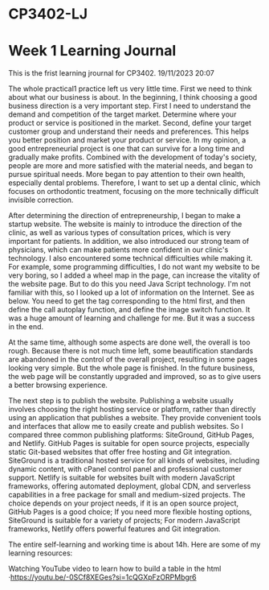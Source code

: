 # CP3402-LJ
# Week 1 Learning Journal
This is the frist learning jrournal for CP3402. 19/11/2023 20:07

The whole practical1 practice left us very little time. First we need to think about what our business is about. In the beginning, I think choosing a good business direction is a very important step. First I need to understand the demand and competition of the target market. Determine where your product or service is positioned in the market. Second, define your target customer group and understand their needs and preferences. This helps you better position and market your product or service. In my opinion, a good entrepreneurial project is one that can survive for a long time and gradually make profits. Combined with the development of today's society, people are more and more satisfied with the material needs, and began to pursue spiritual needs. More began to pay attention to their own health, especially dental problems. Therefore, I want to set up a dental clinic, which focuses on orthodontic treatment, focusing on the more technically difficult invisible correction.

After determining the direction of entrepreneurship, I began to make a startup website. The website is mainly to introduce the direction of the clinic, as well as various types of consultation prices, which is very important for patients. In addition, we also introduced our strong team of physicians, which can make patients more confident in our clinic's technology. I also encountered some technical difficulties while making it. For example, some programming difficulties, I do not want my website to be very boring, so I added a wheel map in the page, can increase the vitality of the website page. But to do this you need Java Script technology. I'm not familiar with this, so I looked up a lot of information on the Internet. See as below. You need to get the tag corresponding to the html first, and then define the call autoplay function, and define the image switch function. It was a huge amount of learning and challenge for me. But it was a success in the end.

At the same time, although some aspects are done well, the overall is too rough. Because there is not much time left, some beautification standards are abandoned in the control of the overall project, resulting in some pages looking very simple. But the whole page is finished. In the future business, the web page will be constantly upgraded and improved, so as to give users a better browsing experience.

The next step is to publish the website. Publishing a website usually involves choosing the right hosting service or platform, rather than directly using an application that publishes a website. They provide convenient tools and interfaces that allow me to easily create and publish websites. So I compared three common publishing platforms: SiteGround, GitHub Pages, and Netlify. GitHub Pages is suitable for open source projects, especially static Git-based websites that offer free hosting and Git integration. SiteGround is a traditional hosted service for all kinds of websites, including dynamic content, with cPanel control panel and professional customer support. Netlify is suitable for websites built with modern JavaScript frameworks, offering automated deployment, global CDN, and serverless capabilities in a free package for small and medium-sized projects. The choice depends on your project needs, if it is an open source project, GitHub Pages is a good choice; If you need more flexible hosting options, SiteGround is suitable for a variety of projects; For modern JavaScript frameworks, Netlify offers powerful features and Git integration.

The entire self-learning and working time is about 14h.
Here are some of my learning resources:

Watching YouTube video to learn how to build a table in the html
·https://youtu.be/-0SCf8XEGes?si=1cQGXpFzORPMbgr6
